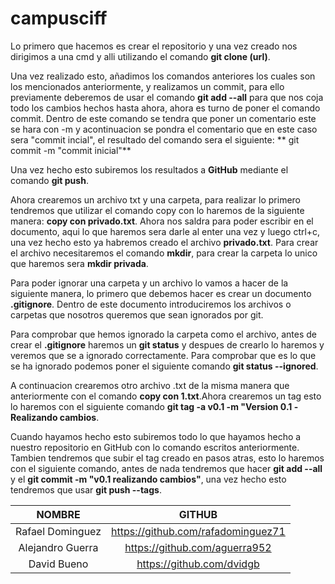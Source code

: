# campusciff


Lo primero que hacemos es crear el repositorio y una vez creado nos
dirigimos a una cmd y alli utilizando el comando **git clone (url)**.

Una vez realizado esto, añadimos los comandos anteriores los cuales
son los mencionados anteriormente, y realizamos un commit, para ello
previamente deberemos de usar el comando **git add --all** para que
nos coja todo los cambios hechos hasta ahora, ahora es turno de poner
el comando commit. Dentro de este comando se tendra que poner un 
comentario este se hara con -m y acontinuacion se pondra el comentario
que en este caso sera "commit incial", el resultado del comando sera
el siguiente:
** git commit -m "commit inicial"**

Una vez hecho esto subiremos los resultados a **GitHub** mediante el
comando **git push**.

Ahora crearemos un archivo txt y una carpeta, para realizar lo primero
tendremos que utilizar el comando copy con lo haremos de la siguiente
manera: **copy con privado.txt**. Ahora nos saldra para poder escribir 
en el documento, aqui lo que haremos sera darle al enter una vez y luego
ctrl+c, una vez hecho esto ya habremos creado el archivo **privado.txt**.
Para crear el archivo necesitaremos el comando **mkdir**, para crear la 
carpeta lo unico que haremos sera **mkdir privada**.

Para poder ignorar una carpeta y un archivo lo vamos a hacer de la siguiente
manera, lo primero que debemos hacer es crear un documento **.gitignore**. 
Dentro de este documento introduciremos los archivos o carpetas que nosotros
queremos que sean ignorados por git.

Para comprobar que hemos ignorado la carpeta como el archivo, antes de crear 
el **.gitignore** haremos un **git status** y despues de crearlo lo haremos
y veremos que se a ignorado correctamente. Para comprobar que es lo que se ha 
ignorado podemos poner el siguiente comando **git status --ignored**.

A continuacion crearemos otro archivo .txt de la misma manera que anteriormente
con el comando **copy con 1.txt**.Ahora crearemos un tag esto lo haremos con el
siguiente comando **git tag -a v0.1 -m "Version 0.1 -Realizando cambios**.

Cuando hayamos hecho esto subiremos todo lo que hayamos hecho a nuestro repositorio
en GitHub con lo comando escritos anteriormente. Tambien tendremos que subir el tag
creado en pasos atras, esto lo haremos con el siguiente comando, antes de nada 
tendremos que hacer **git add --all** y el **git commit -m "v0.1 realizando cambios"**, 
una vez hecho esto tendremos que usar **git push --tags**.


|NOMBRE|GITHUB|
|:-:|:-:|
|Rafael Dominguez|https://github.com/rafadominguez71|
|Alejandro Guerra|https://github.com/aguerra952|
|David Bueno|https://github.com/dvidgb|